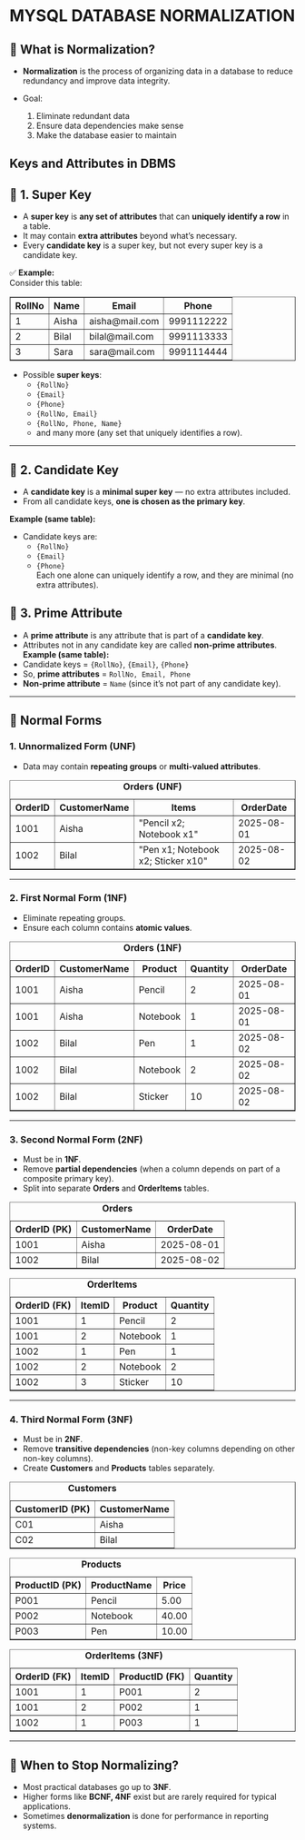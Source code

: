 # MYSQL DATABASE NORMALIZATION

## 🔹 What is Normalization?

* **Normalization** is the process of organizing data in a database to reduce redundancy and improve data integrity.
* Goal:

  1. Eliminate redundant data
  2. Ensure data dependencies make sense
  3. Make the database easier to maintain

## Keys and Attributes in DBMS

## 🔹 1. Super Key
- A **super key** is **any set of attributes** that can **uniquely identify a row** in a table.  
- It may contain **extra attributes** beyond what’s necessary.  
- Every **candidate key** is a super key, but not every super key is a candidate key.  

✅ **Example:**  
Consider this table:

<table border=1>
  <tr><th>RollNo</th><th>Name</th><th>Email</th><th>Phone</th></tr>
  <tr><td>1</td><td>Aisha</td><td>aisha@mail.com</td><td>9991112222</td></tr>
  <tr><td>2</td><td>Bilal</td><td>bilal@mail.com</td><td>9991113333</td></tr>
  <tr><td>3</td><td>Sara</td><td>sara@mail.com</td><td>9991114444</td></tr>
</table>

- Possible **super keys**:  
  - `{RollNo}`  
  - `{Email}`  
  - `{Phone}`  
  - `{RollNo, Email}`  
  - `{RollNo, Phone, Name}`  
  - and many more (any set that uniquely identifies a row).  

---

## 🔹 2. Candidate Key
- A **candidate key** is a **minimal super key** — no extra attributes included.  
- From all candidate keys, **one is chosen as the primary key**.  

**Example (same table):**
- Candidate keys are:  
  - `{RollNo}`  
  - `{Email}`  
  - `{Phone}`  
Each one alone can uniquely identify a row, and they are minimal (no extra attributes). 

## 🔹 3. Prime Attribute
- A **prime attribute** is any attribute that is part of a **candidate key**.  
- Attributes not in any candidate key are called **non-prime attributes**.  
**Example (same table):**  
- Candidate keys = `{RollNo}`, `{Email}`, `{Phone}`  
- So, **prime attributes** = `RollNo, Email, Phone`  
- **Non-prime attribute** = `Name` (since it’s not part of any candidate key).  
---

## 🔹 Normal Forms

### 1. **Unnormalized Form (UNF)**

* Data may contain **repeating groups** or **multi-valued attributes**.

<table border=1>
  <caption><strong>Orders (UNF)</strong></caption>
  <tr><th>OrderID</th><th>CustomerName</th><th>Items</th><th>OrderDate</th></tr>
  <tr><td>1001</td><td>Aisha</td><td>"Pencil x2; Notebook x1"</td><td>2025-08-01</td></tr>
  <tr><td>1002</td><td>Bilal</td><td>"Pen x1; Notebook x2; Sticker x10"</td><td>2025-08-02</td></tr>
</table>

---

### 2. **First Normal Form (1NF)**

* Eliminate repeating groups.
* Ensure each column contains **atomic values**.

<table border=1>
  <caption><strong>Orders (1NF)</strong></caption>
  <tr><th>OrderID</th><th>CustomerName</th><th>Product</th><th>Quantity</th><th>OrderDate</th></tr>
  <tr><td>1001</td><td>Aisha</td><td>Pencil</td><td>2</td><td>2025-08-01</td></tr>
  <tr><td>1001</td><td>Aisha</td><td>Notebook</td><td>1</td><td>2025-08-01</td></tr>
  <tr><td>1002</td><td>Bilal</td><td>Pen</td><td>1</td><td>2025-08-02</td></tr>
  <tr><td>1002</td><td>Bilal</td><td>Notebook</td><td>2</td><td>2025-08-02</td></tr>
  <tr><td>1002</td><td>Bilal</td><td>Sticker</td><td>10</td><td>2025-08-02</td></tr>
</table>

---

### 3. **Second Normal Form (2NF)**

* Must be in **1NF**.
* Remove **partial dependencies** (when a column depends on part of a composite primary key).
* Split into separate **Orders** and **OrderItems** tables.

<table border=1>
  <caption><strong>Orders</strong></caption>
  <tr><th>OrderID (PK)</th><th>CustomerName</th><th>OrderDate</th></tr>
  <tr><td>1001</td><td>Aisha</td><td>2025-08-01</td></tr>
  <tr><td>1002</td><td>Bilal</td><td>2025-08-02</td></tr>
</table>

<table border=1>
  <caption><strong>OrderItems</strong></caption>
  <tr><th>OrderID (FK)</th><th>ItemID</th><th>Product</th><th>Quantity</th></tr>
  <tr><td>1001</td><td>1</td><td>Pencil</td><td>2</td></tr>
  <tr><td>1001</td><td>2</td><td>Notebook</td><td>1</td></tr>
  <tr><td>1002</td><td>1</td><td>Pen</td><td>1</td></tr>
  <tr><td>1002</td><td>2</td><td>Notebook</td><td>2</td></tr>
  <tr><td>1002</td><td>3</td><td>Sticker</td><td>10</td></tr>
</table>

---

### 4. **Third Normal Form (3NF)**

* Must be in **2NF**.
* Remove **transitive dependencies** (non-key columns depending on other non-key columns).
* Create **Customers** and **Products** tables separately.

<table border=1>
  <caption><strong>Customers</strong></caption>
  <tr><th>CustomerID (PK)</th><th>CustomerName</th></tr>
  <tr><td>C01</td><td>Aisha</td></tr>
  <tr><td>C02</td><td>Bilal</td></tr>
</table>

<table border=1>
  <caption><strong>Products</strong></caption>
  <tr><th>ProductID (PK)</th><th>ProductName</th><th>Price</th></tr>
  <tr><td>P001</td><td>Pencil</td><td>5.00</td></tr>
  <tr><td>P002</td><td>Notebook</td><td>40.00</td></tr>
  <tr><td>P003</td><td>Pen</td><td>10.00</td></tr>
</table>

<table border=1>
  <caption><strong>OrderItems (3NF)</strong></caption>
  <tr><th>OrderID (FK)</th><th>ItemID</th><th>ProductID (FK)</th><th>Quantity</th></tr>
  <tr><td>1001</td><td>1</td><td>P001</td><td>2</td></tr>
  <tr><td>1001</td><td>2</td><td>P002</td><td>1</td></tr>
  <tr><td>1002</td><td>1</td><td>P003</td><td>1</td></tr>
</table>

---

## 🔹 When to Stop Normalizing?

* Most practical databases go up to **3NF**.
* Higher forms like **BCNF, 4NF** exist but are rarely required for typical applications.
* Sometimes **denormalization** is done for performance in reporting systems.
